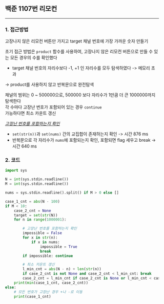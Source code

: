 ## **백준 1107번 리모컨**
---


### **1. 접근방법**  

고장나지 않은 리모컨 버튼만 가지고 target 채널 번호에 가장 가까운 숫자 만들기  


초기 접근 방법은 `product` 함수를 사용하여, 고장나지 않은 리모컨 버튼으로 만들 수 있는 모든 경우의 수를 확인했다    

- target 채널 번호의 자리수보다 -1, +1 인 자리수를 모두 탐색하였다 -> 메모리 초과

-> product를 사용하지 않고 반복문으로 완전탐색  

채널의 범위는 0 ~ 500000으로, 500000 보다 자리수가 1만큼 더 큰 1000000까지 탐색한다  
각 수마다 고장난 번호가 포함되어 있는 경우 `continue`  
가능하다면 최소 카운트 갱신


_<u>고장난 번호를 포함하는지 확인</u>_  
- `set(str(n))`과 `set(nums)` 간의 교집합이 존재하는지 확인 -> 시간 876 ms
- 반복문으로 각 자리수가 `nums`에 포함되는지 확인, 포함되면 flag 세우고 break -> 시간 640 ms

### **2. 코드**

```python
import sys

N = int(sys.stdin.readline())
M = int(sys.stdin.readline())

nums = sys.stdin.readline().split() if M > 0 else []

case_1_cnt = abs(N - 100)
if M < 10:
    case_2_cnt = None
    target = set(str(N))
    for n in range(1000001):

        # 고장난 번호를 포함하는지 확인
        impossible = False
        for x in str(n):
            if x in nums: 
                impossible = True
                break
        if impossible: continue

        # 최소 카운트 갱신 
        l_min_cnt = abs(N - n) + len(str(n))
        if case_2_cnt is not None and case_2_cnt < l_min_cnt: break
        case_2_cnt = l_min_cnt if case_2_cnt is None or l_min_cnt < case_2_cnt else case_2_cnt
    print(min(case_1_cnt, case_2_cnt))
else:
    # 모든 번호가 고장난 경우 +나 -로 이동
    print(case_1_cnt)
```

